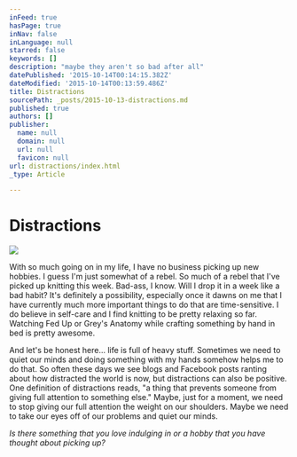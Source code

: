 ```yaml
---
inFeed: true
hasPage: true
inNav: false
inLanguage: null
starred: false
keywords: []
description: "maybe they aren't so bad after all"
datePublished: '2015-10-14T00:14:15.382Z'
dateModified: '2015-10-14T00:13:59.486Z'
title: Distractions
sourcePath: _posts/2015-10-13-distractions.md
published: true
authors: []
publisher:
  name: null
  domain: null
  url: null
  favicon: null
url: distractions/index.html
_type: Article

---
```

# Distractions
![](https://the-grid-user-content.s3-us-west-2.amazonaws.com/79095b6c-93c4-405a-8f0e-3428f263c728.jpg)

With so much going on in my life, I have no business picking up new hobbies.  I guess I'm just somewhat of a rebel. So much of a rebel that I've picked up knitting this week.  Bad-ass, I know. Will I drop it in a week like a bad habit?  It's definitely a possibility, especially once it dawns on me that I have currently much more important things to do that are time-sensitive.  I do believe in self-care and I find knitting to be pretty relaxing so far.  Watching Fed Up or Grey's Anatomy while crafting something by hand in bed is pretty awesome.

And let's be honest here... life is full of heavy stuff. Sometimes we need to quiet our minds and doing something with my hands somehow helps me to do that.  So often these days we see blogs and Facebook posts ranting about how distracted the world is now, but distractions can also be positive.  One definition of distractions reads, "a thing that prevents someone from giving full attention to something else."  Maybe, just for a moment, we need to stop giving our full attention the weight on our shoulders.  Maybe we need to take our eyes off of our problems and quiet our minds.

_Is there something that you love indulging in or a hobby that you have thought about picking up?_
